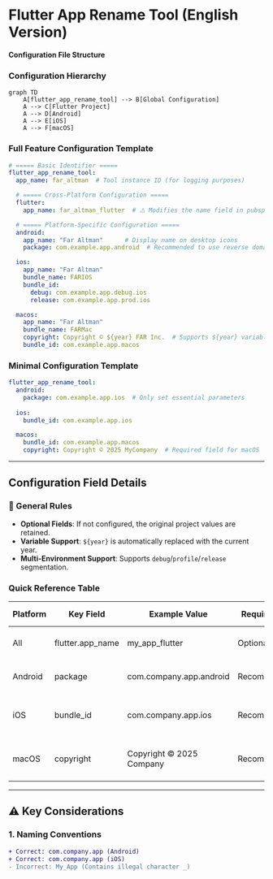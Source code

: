 # Flutter App Rename Tool (English Version)

**Configuration File Structure**

### Configuration Hierarchy
```mermaid
graph TD
    A[flutter_app_rename_tool] --> B[Global Configuration]
    A --> C[Flutter Project]
    A --> D[Android]
    A --> E[iOS]
    A --> F[macOS]
```

### Full Feature Configuration Template
```yaml
# ===== Basic Identifier =====
flutter_app_rename_tool:
  app_name: far_altman  # Tool instance ID (for logging purposes)

  # ===== Cross-Platform Configuration =====
  flutter:
    app_name: far_altman_flutter  # ⚠️ Modifies the name field in pubspec.yaml

  # ===== Platform-Specific Configuration =====
  android:
    app_name: "Far Altman"      # Display name on desktop icons
    package: com.example.app.android  # Recommended to use reverse domain name format

  ios:
    app_name: "Far Altman"
    bundle_name: FARIOS
    bundle_id:
      debug: com.example.app.debug.ios
      release: com.example.app.prod.ios

  macos:
    app_name: "Far Altman"
    bundle_name: FARMac
    copyright: Copyright © ${year} FAR Inc.  # Supports ${year} variable
    bundle_id: com.example.app.macos
```

### Minimal Configuration Template
```yaml
flutter_app_rename_tool:
  android:
    package: com.example.app.ios  # Only set essential parameters
  
  ios:
    bundle_id: com.example.app.ios

  macos:
    bundle_id: com.example.app.macos
    copyright: Copyright © 2025 MyCompany  # Required field for macOS
```

---

## Configuration Field Details

### 📌 General Rules
- **Optional Fields**: If not configured, the original project values are retained.
- **Variable Support**: `${year}` is automatically replaced with the current year.
- **Multi-Environment Support**: Supports `debug`/`profile`/`release` segmentation.

### Quick Reference Table

| Platform | Key Field           | Example Value                | Requirement | Impact Scope            |
|----------|---------------------|------------------------------|-------------|-------------------------|
| All      | flutter.app_name    | my_app_flutter               | Optional   | Flutter project identifier |
| Android  | package             | com.company.app.android      | Recommended | Critical for app store listing |
| iOS      | bundle_id           | com.company.app.ios          | Recommended | Required for TestFlight distribution |
| macOS    | copyright           | Copyright © 2025 Company   | Recommended | Required for app signature validation |

---

## ⚠️ Key Considerations

### 1. Naming Conventions
```diff
+ Correct: com.company.app (Android)
+ Correct: com.company.app (iOS)
- Incorrect: My_App (Contains illegal character _)
```

